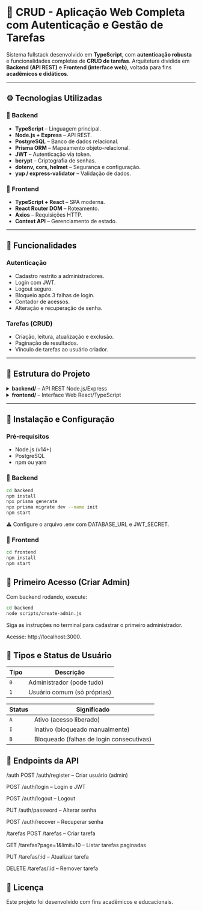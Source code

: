 # 📌 CRUD - Aplicação Web Completa com Autenticação e Gestão de Tarefas

Sistema fullstack desenvolvido em **TypeScript**, com **autenticação robusta** e funcionalidades completas de **CRUD de tarefas**. Arquitetura dividida em **Backend (API REST)** e **Frontend (interface web)**, voltada para fins **acadêmicos e didáticos**.

---

## ⚙️ Tecnologias Utilizadas

### 🧩 Backend
- **TypeScript** – Linguagem principal.
- **Node.js + Express** – API REST.
- **PostgreSQL** – Banco de dados relacional.
- **Prisma ORM** – Mapeamento objeto-relacional.
- **JWT** – Autenticação via token.
- **bcrypt** – Criptografia de senhas.
- **dotenv, cors, helmet** – Segurança e configuração.
- **yup / express-validator** – Validação de dados.

### 🎨 Frontend
- **TypeScript + React** – SPA moderna.
- **React Router DOM** – Roteamento.
- **Axios** – Requisições HTTP.
- **Context API** – Gerenciamento de estado.

---

## 🔐 Funcionalidades

### Autenticação
- Cadastro restrito a administradores.
- Login com JWT.
- Logout seguro.
- Bloqueio após 3 falhas de login.
- Contador de acessos.
- Alteração e recuperação de senha.

### Tarefas (CRUD)
- Criação, leitura, atualização e exclusão.
- Paginação de resultados.
- Vínculo de tarefas ao usuário criador.

---

## 📁 Estrutura do Projeto

<details>
<summary><strong>backend/</strong> – API REST Node.js/Express</summary>
backend/
├── prisma/
│ ├── migrations/
│ └── schema.prisma
├── scripts/
│ └── create-admin.js
├── src/
│ ├── @types/express/
│ ├── controllers/
│ ├── middlewares/
│ ├── routes/
│ ├── app.ts
│ └── server.ts
├── .env
├── package.json
├── tsconfig.json

</details>

<details>
<summary><strong>frontend/</strong> – Interface Web React/TypeScript</summary>

frontend/
├── public/
│ ├── index.html
│ └── ...
├── src/
│ ├── contexts/
│ ├── pages/
│ ├── services/
│ ├── styles/
│ ├── App.tsx
│ ├── index.tsx
│ └── ...
├── package.json
├── tsconfig.json

</details>

---

## 🚀 Instalação e Configuração

### Pré-requisitos
- Node.js (v14+)
- PostgreSQL
- npm ou yarn

### 🔧 Backend
```bash
cd backend
npm install
npx prisma generate
npx prisma migrate dev --name init
npm start
```

⚠️ Configure o arquivo .env com DATABASE_URL e JWT_SECRET.

### 🎯 Frontend

```bash
cd frontend
npm install
npm start
```


## 👤 Primeiro Acesso (Criar Admin)
Com backend rodando, execute:

```bash
cd backend
node scripts/create-admin.js
```

Siga as instruções no terminal para cadastrar o primeiro administrador.

Acesse: http://localhost:3000.

## 👥 Tipos e Status de Usuário

| Tipo | Descrição                   |
| ---- | --------------------------- |
| `0`  | Administrador (pode tudo)   |
| `1`  | Usuário comum (só próprias) |

| Status | Significado                              |
| ------ | ---------------------------------------- |
| `A`    | Ativo (acesso liberado)                  |
| `I`    | Inativo (bloqueado manualmente)          |
| `B`    | Bloqueado (falhas de login consecutivas) |

## 🔌 Endpoints da API
/auth
POST /auth/register – Criar usuário (admin)

POST /auth/login – Login e JWT

POST /auth/logout – Logout

PUT /auth/password – Alterar senha

POST /auth/recover – Recuperar senha

/tarefas
POST /tarefas – Criar tarefa

GET /tarefas?page=1&limit=10 – Listar tarefas paginadas

PUT /tarefas/:id – Atualizar tarefa

DELETE /tarefas/:id – Remover tarefa

## 📄 Licença
Este projeto foi desenvolvido com fins acadêmicos e educacionais.

